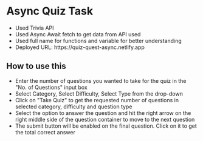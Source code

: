 <h1>Async Quiz Task</h1>

<ul>
  <li>Used Trivia API</li>
  <li>Used Async Await fetch to get data from API used</li>
  <li>Used full name for functions and variable for better understanding</li>
  <li>Deployed URL: https://quiz-quest-async.netlify.app</li>
</ul>

<h2>How to use this</h2>
<ul>  
<li>Enter the number of questions you wanted to take for the quiz in the "No. of Questions" input box</li>
  <li>Select Category, Select Difficulty, Select Type from the drop-down</li>
<li>Click on "Take Quiz" to get the requested number of questions in selected category, difficulty and question type</li>
<li> Select the option to answer the question and hit the right arrow on the right middle side of the question container to move to the next question</li>
  <li> The submit button will be enabled on the final question. Click on it to get the total correct answer</li>
</ul>
